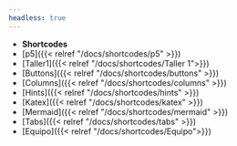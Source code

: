 ```yaml
---
headless: true
---
```


- **Shortcodes**
- [p5]({{< relref "/docs/shortcodes/p5" >}})
- [Taller1]({{< relref "/docs/shortcodes/Taller 1">}})
- [Buttons]({{< relref "/docs/shortcodes/buttons" >}})
- [Columns]({{< relref "/docs/shortcodes/columns" >}})
- [Hints]({{< relref "/docs/shortcodes/hints" >}})
- [Katex]({{< relref "/docs/shortcodes/katex" >}})
- [Mermaid]({{< relref "/docs/shortcodes/mermaid" >}})
- [Tabs]({{< relref "/docs/shortcodes/tabs" >}})
- [Equipo]({{< relref "/docs/shortcodes/Equipo">}})


<br />
